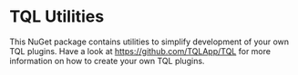 ﻿# TQL Utilities

This NuGet package contains utilities to simplify development of your own TQL
plugins. Have a look at https://github.com/TQLApp/TQL for more information on
how to create your own TQL plugins.
